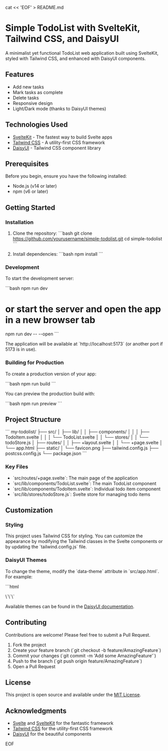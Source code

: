 cat << 'EOF' > README.md
# Simple TodoList with SvelteKit, Tailwind CSS, and DaisyUI

A minimalist yet functional TodoList web application built using SvelteKit, styled with Tailwind CSS, and enhanced with DaisyUI components.

## Features

- Add new tasks
- Mark tasks as complete
- Delete tasks
- Responsive design
- Light/Dark mode (thanks to DaisyUI themes)

## Technologies Used

- [SvelteKit](https://kit.svelte.dev/) - The fastest way to build Svelte apps
- [Tailwind CSS](https://tailwindcss.com/) - A utility-first CSS framework
- [DaisyUI](https://daisyui.com/) - Tailwind CSS component library

## Prerequisites

Before you begin, ensure you have the following installed:
- Node.js (v14 or later)
- npm (v6 or later)

## Getting Started

### Installation

1. Clone the repository:
   \`\`\`bash
   git clone https://github.com/yourusername/simple-todolist.git
   cd simple-todolist
   \`\`\`

2. Install dependencies:
   \`\`\`bash
   npm install
   \`\`\`

### Development

To start the development server:

\`\`\`bash
npm run dev

# or start the server and open the app in a new browser tab
npm run dev -- --open
\`\`\`

The application will be available at \`http://localhost:5173\` (or another port if 5173 is in use).

### Building for Production

To create a production version of your app:

\`\`\`bash
npm run build
\`\`\`

You can preview the production build with:

\`\`\`bash
npm run preview
\`\`\`

## Project Structure

\`\`\`
my-todolist/
├── src/
│   ├── lib/
│   │   ├── components/
│   │   │   ├── TodoItem.svelte
│   │   │   └── TodoList.svelte
│   │   └── stores/
│   │       └── todoStore.js
│   ├── routes/
│   │   ├── +layout.svelte
│   │   └── +page.svelte
│   └── app.html
├── static/
│   └── favicon.png
├── tailwind.config.js
├── postcss.config.js
└── package.json
\`\`\`

### Key Files

- \`src/routes/+page.svelte\`: The main page of the application
- \`src/lib/components/TodoList.svelte\`: The main TodoList component
- \`src/lib/components/TodoItem.svelte\`: Individual todo item component
- \`src/lib/stores/todoStore.js\`: Svelte store for managing todo items

## Customization

### Styling

This project uses Tailwind CSS for styling. You can customize the appearance by modifying the Tailwind classes in the Svelte components or by updating the \`tailwind.config.js\` file.

### DaisyUI Themes

To change the theme, modify the \`data-theme\` attribute in \`src/app.html\`. For example:

\`\`\`html
<html lang="en" data-theme="dark">
\`\`\`

Available themes can be found in the [DaisyUI documentation](https://daisyui.com/docs/themes/).

## Contributing

Contributions are welcome! Please feel free to submit a Pull Request.

1. Fork the project
2. Create your feature branch (\`git checkout -b feature/AmazingFeature\`)
3. Commit your changes (\`git commit -m 'Add some AmazingFeature'\`)
4. Push to the branch (\`git push origin feature/AmazingFeature\`)
5. Open a Pull Request

## License

This project is open source and available under the [MIT License](LICENSE).

## Acknowledgments

- [Svelte](https://svelte.dev/) and [SvelteKit](https://kit.svelte.dev/) for the fantastic framework
- [Tailwind CSS](https://tailwindcss.com/) for the utility-first CSS framework
- [DaisyUI](https://daisyui.com/) for the beautiful components


EOF
